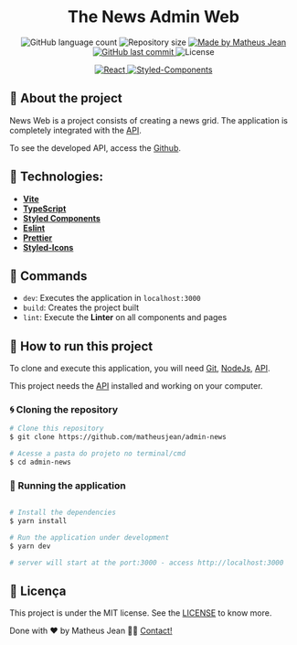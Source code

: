 <h1 align="center">
 The News Admin Web
</h1>

<p align="center">

  <img alt="GitHub language count" src="https://img.shields.io/github/languages/count/matheusjean/admin-news">

  <img alt="Repository size" src="https://img.shields.io/github/repo-size/matheusjean/admin-news">

  <a href="https://www.linkedin.com/in/matheus-jean-a909b6b9/">
      <img alt="Made by Matheus Jean" src="https://img.shields.io/badge/made%20by-Matheus Jean-blue">
  </a>

  <a href="https://github.com/matheusjean/admin-news/commits/main">
      <img alt="GitHub last commit" src="https://img.shields.io/github/last-commit/matheusjean/admin-news?color=blue">
  </a>

  <img alt="License" src="https://img.shields.io/badge/license-MIT-brightgreen?color=blue">

</p>

<p align="center">

   <a target="_blank" href="https://pt-br.reactjs.org/">
    <img alt="React" src="https://img.shields.io/badge/react-%2320232a.svg?style=for-the-badge&logo=react&logoColor=%2361DAFB">
  </a>
  
  <a target="_blank" href="https://styled-components.com/">
    <img alt="Styled-Components" src="https://img.shields.io/badge/styled--components-DB7093?style=for-the-badge&logo=styled-components&logoColor=white">
  </a>


</p>

## 🚀 About the project

News Web is a project consists of creating a news grid. The application is completely integrated with the [API](https://github.com/matheusjean/news-api).

To see the developed API, access the [Github](https://github.com/matheusjean/news-api).

## 🔨 Technologies:

- **[Vite](https://vitejs.dev/)**
- **[TypeScript](https://www.typescriptlang.org/)**
- **[Styled Components](https://styled-components.com/)**
- **[Eslint](https://eslint.org/)**
- **[Prettier](https://prettier.io/)**
- **[Styled-Icons](https://styled-icons.js.org/)**

## 🔎 Commands

- `dev`: Executes the application in `localhost:3000`
- `build`: Creates the project built
- `lint`: Execute the **Linter** on all components and pages

## 🚀 How to run this project

To clone and execute this application, you will need [Git](https://git-scm.com), [NodeJs](https://nodejs.org/en/), [API](https://github.com/matheusjean/news-api).

This project needs the [API](https://github.com/matheusjean/news-api) installed and working on your computer.

### 🌀 Cloning the repository

```bash
# Clone this repository
$ git clone https://github.com/matheusjean/admin-news

# Acesse a pasta do projeto no terminal/cmd
$ cd admin-news
```

### 🎲 Running the application

```bash

# Install the dependencies
$ yarn install

# Run the application under development
$ yarn dev

# server will start at the port:3000 - access http://localhost:3000

```

## 📝 Licença

This project is under the MIT license. See the [LICENSE](https://opensource.org/licenses/MIT) to know more.

Done with ❤️ by Matheus Jean 👋🏽 [Contact!](https://www.linkedin.com/in/matheus-jean-a909b6b9/)
